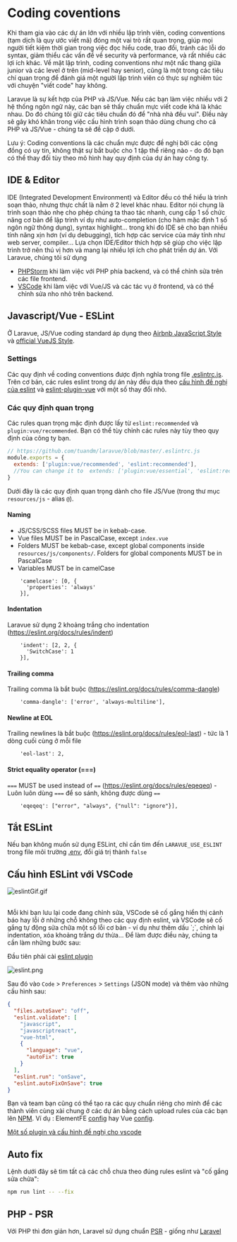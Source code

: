 # Coding coventions

Khi tham gia vào các dự án lớn với nhiều lập trình viên, coding conventions (tạm dịch là quy ước viết mã) đóng một vai trò rất quan trọng, giúp mọi người tiết kiệm thời gian trong việc đọc hiểu code, trao đổi, tránh các lỗi do syntax, giảm thiểu các vấn đề về security và performance, và rất nhiều các lợi ích khác. Về mặt lập trình, coding conventions như một nấc thang giữa junior và các level ở trên (mid-level hay senior), cũng là một trong các tiêu chí quan trọng để đánh giá một người lập trình viên có thực sự nghiêm túc với chuyện "viết code" hay không. 

Laravue là sự kết hợp của PHP và JS/Vue. Nếu các bạn làm việc nhiều với 2 hệ thống ngôn ngữ này, các bạn sẽ thấy chuẩn mực viết code khá là khác nhau. Do đó chúng tôi giữ các tiêu chuẩn đó để "nhà nhà đều vui". Điều này sẽ gây khó khăn trong việc cấu hình trình soạn thảo dùng chung cho cả PHP và JS/Vue - chúng ta sẽ đề cập ở dưới.

Lưu ý: Coding conventions là các chuẩn mực được đề nghị bởi các cộng đồng có uy tín, không thật sự bắt buộc cho 1 tập thể riêng nào - do đó bạn có thể thay đổi tùy theo mô hình hay quy định của dự án hay công ty.

## IDE & Editor

IDE (Integrated Development Environment) và Editor đều có thể hiểu là trình soạn thảo, nhưng thực chất là nằm ở 2 level khác nhau. Editor nói chung là trình soạn thảo nhẹ cho phép chúng ta thao tác nhanh, cung cấp 1 số chức năng cơ bản để lập trình ví dụ như auto-completion (cho hàm mặc định 1 số ngôn ngữ thông dụng), syntax highlight... trong khi đó IDE sẽ cho bạn nhiều tính năng xịn hơn (ví dụ debugging), tích hợp các service của máy tính như web server, compiler... Lựa chọn IDE/Editor thích hợp sẽ giúp cho việc lập trình trở nên thú vị hơn và mang lại nhiều lợi ích cho phát triển dự án. Với Laravue, chúng tôi sử dụng

- [PHPStorm](https://www.jetbrains.com/phpstorm/) khi làm việc với PHP phía backend, và có thể chỉnh sửa trên các file frontend.
- [VSCode](https://code.visualstudio.com/) khi làm việc với Vue/JS và các tác vụ ở frontend, và có thể chỉnh sửa nho nhỏ trên backend.

## Javascript/Vue - ESLint
Ở Laravue, JS/Vue coding standard áp dụng theo [Airbnb JavaScript Style](https://github.com/airbnb/javascript) và [official VueJS Style](https://vuejs.org/v2/style-guide/).

### Settings

Các quy định về coding conventions được định nghĩa trong file [.eslintrc.js](https://github.com/tuandm/laravue/blob/master/.eslintrc.js).
Trên cơ bản, các rules eslint trong dự án này đều dựa theo [cấu hình đề nghị của eslint](https://eslint.org/docs/rules/) và [eslint-plugin-vue](https://eslint.vuejs.org/) với một số thay đổi nhỏ.

### Các quy định quan trọng

Các rules quan trọng mặc định được lấy từ `eslint:recommended` và `plugin:vue/recommended`. Bạn có thể tùy chỉnh các rules này tùy theo quy định của công ty bạn.

```js
// https://github.com/tuandm/laravue/blob/master/.eslintrc.js
module.exports = {
  extends: ['plugin:vue/recommended', 'eslint:recommended'],
  //You can change it to  extends: ['plugin:vue/essential', 'eslint:recommended']
}
```

Dưới đây là các quy định quan trọng dành cho file JS/Vue (trong thư mục `resources/js` - alias `@`).

#### Naming
- JS/CSS/SCSS files MUST be in kebab-case.
- Vue files MUST be in PascalCase, except `index.vue`
- Folders MUST be kebab-case, except global components inside `resources/js/components/`. Folders for global components MUST be in PascalCase
- Variables MUST be in camelCase

```
    'camelcase': [0, {
      'properties': 'always'
    }],
```

#### Indentation

Laravue sử dụng 2 khoảng trắng cho indentation (https://eslint.org/docs/rules/indent)
```
    'indent': [2, 2, {
      'SwitchCase': 1
    }],
```

#### Trailing comma
Trailing comma là bắt buộc (https://eslint.org/docs/rules/comma-dangle)
```
    'comma-dangle': ['error', 'always-multiline'],
```

#### Newline at EOL
Trailing newlines là bắt buộc (https://eslint.org/docs/rules/eol-last) - tức là 1 dòng cuối cùng ở mỗi file
```
    'eol-last': 2,
```

#### Strict equality operator (===)
`===` MUST be used instead of `==` (https://eslint.org/docs/rules/eqeqeq) - Luôn luôn dùng `===` để so sánh, không được dùng `==`

```
    'eqeqeq': ["error", "always", {"null": "ignore"}],
```

## Tắt ESLint

Nếu bạn không muốn sử dụng ESLint, chỉ cần tìm đến `LARAVUE_USE_ESLINT` trong file môi trường [.env](https://github.com/tuandm/laravue/blob/master/.env.example), đổi giá trị thành `false`

## Cấu hình ESLint với VSCode

![eslintGif.gif](https://wpimg.wallstcn.com/e94a76df-6dc0-4c15-9785-28b553a163e9.png)

<br />
Mỗi khi bạn lưu lại code đang chỉnh sửa, VSCode sẽ cố gắng hiển thị cảnh báo hay lỗi ở những chỗ không theo các quy định eslint, và VSCode sẽ cố gắng tự động sửa chữa một số lỗi cơ bản - ví dụ như thêm dấu `;`, chỉnh lại indentation, xóa khoảng trắng dư thừa... Để làm được điều này, chúng ta cần làm những bước sau:

Đầu tiên phải cài [eslint plugin](https://marketplace.visualstudio.com/items?itemName=dbaeumer.vscode-eslint)

![eslint.png](https://cdn.laravue.dev/eslint.png)

Sau đó vào `Code` > `Preferences` > `Settings` (JSON mode) và thêm vào những cấu hình sau:

```json
{
  "files.autoSave": "off",
  "eslint.validate": [
    "javascript",
    "javascriptreact",
    "vue-html",
    {
      "language": "vue",
      "autoFix": true
    }
  ],
  "eslint.run": "onSave",
  "eslint.autoFixOnSave": true
}
```

Bạn và team bạn cũng có thể tạo ra các quy chuẩn riêng cho mình để các thành viên cùng xài chung ở các dự án bằng cách upload rules của các bạn lên [NPM](npmjs.com). Ví dụ : ElementFE [config](https://www.npmjs.com/package/eslint-config-elemefe) hay Vue [config](https://github.com/vuejs/eslint-config-vue).

[Một số plugin và cấu hình đề nghị cho vscode](https://github.com/varHarrie/Dawn-Blossoms/issues/10)

## Auto fix

Lệnh dưới đây sẽ tìm tất cả các chỗ chưa theo đúng rules eslint và "cố gắng sửa chửa":
```bash
npm run lint -- --fix
```

## PHP - PSR
Với PHP thì đơn giản hơn, Laravel sử dụng chuẩn [PSR](https://www.php-fig.org/psr/) - giống như [Laravel](https://laravel.com/docs/5.8/contributions#coding-style)